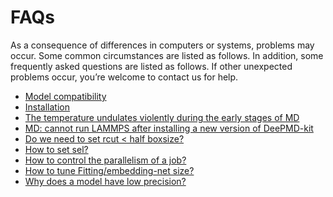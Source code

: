 # FAQs

As a consequence of differences in computers or systems, problems may occur. Some common circumstances are listed as follows.
In addition, some frequently asked questions are listed as follows.
If other unexpected problems occur, you’re welcome to contact us for help.

- [Model compatibility](model-compatability.md)
- [Installation](installation.md)
- [The temperature undulates violently during the early stages of MD](md-energy-undulation.md)
- [MD: cannot run LAMMPS after installing a new version of DeePMD-kit](md-version-compatibility.md)
- [Do we need to set rcut < half boxsize?](howtoset-rcut.md)
- [How to set sel?](howtoset-sel.md)
- [How to control the parallelism of a job?](howtoset_num_nodes.md)
- [How to tune Fitting/embedding-net size?](howtoset_netsize.md)
- [Why does a model have low precision?](precision.md)
